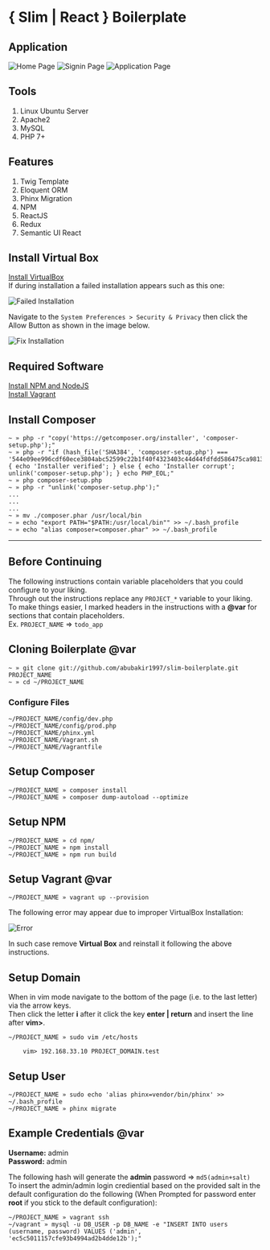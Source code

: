 # { Slim | React } Boilerplate


## Application

![Home Page](/readme/home.png "Home Page")
![Signin Page](/readme/signin.png "Signin Page")
![Application Page](/readme/app.png "Application Page")

## Tools

1. Linux Ubuntu Server
2. Apache2
3. MySQL
4. PHP 7+

## Features

1. Twig Template
2. Eloquent ORM
3. Phinx Migration
4. NPM
5. ReactJS
7. Redux
6. Semantic UI React

## Install Virtual Box

[Install VirtualBox](https://www.virtualbox.org/wiki/Downloads)  
If during installation a failed installation appears such as this one:

![Failed Installation](/readme/failed.png "Failed Installation")

Navigate to the `System Preferences > Security & Privacy` then click the Allow Button as shown in the image below.

![Fix Installation](/readme/fix.jpg "Fix Installation")

## Required Software
[Install NPM and NodeJS](https://nodejs.org/en/)  
[Install Vagrant](https://www.vagrantup.com/)  


## Install Composer
```
~ » php -r "copy('https://getcomposer.org/installer', 'composer-setup.php');"
~ » php -r "if (hash_file('SHA384', 'composer-setup.php') === '544e09ee996cdf60ece3804abc52599c22b1f40f4323403c44d44fdfdd586475ca9813a858088ffbc1f233e9b180f061') { echo 'Installer verified'; } else { echo 'Installer corrupt'; unlink('composer-setup.php'); } echo PHP_EOL;"
~ » php composer-setup.php
~ » php -r "unlink('composer-setup.php');"
...
...
...
~ » mv ./composer.phar /usr/local/bin
~ » echo "export PATH="$PATH:/usr/local/bin"" >> ~/.bash_profile
~ » echo "alias composer=composer.phar" >> ~/.bash_profile
```

---

## Before Continuing

The following instructions contain variable placeholders that you could configure to your liking.   
Through out the instructions replace any ```PROJECT_*``` variable to your liking.   
To make things easier, I marked headers in the instructions with a **@var** for sections that contain placeholders.   
Ex. ```PROJECT_NAME``` => ```todo_app```

## Cloning Boilerplate @var

```
~ » git clone git://github.com/abubakir1997/slim-boilerplate.git PROJECT_NAME
~ » cd ~/PROJECT_NAME
```

### Configure Files
```~/PROJECT_NAME/config/dev.php```   
```~/PROJECT_NAME/config/prod.php```   
```~/PROJECT_NAME/phinx.yml```   
```~/PROJECT_NAME/Vagrant.sh```    
```~/PROJECT_NAME/Vagrantfile```     

## Setup Composer
```
~/PROJECT_NAME » composer install
~/PROJECT_NAME » composer dump-autoload --optimize
```

## Setup NPM
```
~/PROJECT_NAME » cd npm/
~/PROJECT_NAME » npm install
~/PROJECT_NAME » npm run build
```

## Setup Vagrant @var

```
~/PROJECT_NAME » vagrant up --provision
```

The following error may appear due to improper VirtualBox Installation:  

![Error](/readme/error.jpg "Error")

In such case remove **Virtual Box** and reinstall it following the above instructions.

## Setup Domain

When in vim mode navigate to the bottom of the page (i.e. to the last letter) via the arrow keys.  
Then click the letter **i** after it click the key **enter | return** and insert the line after **vim>**.
```
~/PROJECT_NAME » sudo vim /etc/hosts 

	vim> 192.168.33.10 PROJECT_DOMAIN.test
```

## Setup User

```
~/PROJECT_NAME » sudo echo 'alias phinx=vendor/bin/phinx' >> ~/.bash_profile 
~/PROJECT_NAME » phinx migrate
```

## Example Credentials @var

**Username:** admin   
**Password:** admin

The following hash will generate the **admin** password => ```md5(admin+salt)```   
To insert the admin/admin login crediential based on the provided salt in the default configuration do the following (When Prompted for password enter **root** if you stick to the default configuration):
```
~/PROJECT_NAME » vagrant ssh
~/vagrant » mysql -u DB_USER -p DB_NAME -e "INSERT INTO users (username, password) VALUES ('admin', 'ec5c5011157cfe93b4994ad2b4dde12b');"
```